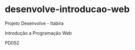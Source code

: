 # desenvolve-introducao-web
<p>Projeto Desenvolve - Itabira</p>
<p>Introdução a Programação Web</p>
<p>PD052</p>
